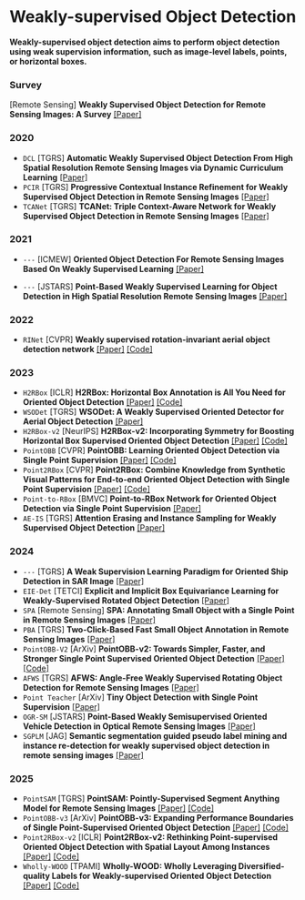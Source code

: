 # Weakly-supervised Object Detection

**Weakly-supervised object detection aims to perform object detection using weak supervision information, such as image-level labels, points, or horizontal boxes.**

### Survey
[Remote Sensing] **Weakly Supervised Object Detection for Remote Sensing Images: A Survey** [[Paper]](https://www.mdpi.com/2072-4292/14/21/5362)

### 2020
- `DCL` [TGRS] **Automatic Weakly Supervised Object Detection From High Spatial Resolution Remote Sensing Images via Dynamic Curriculum Learning** [[Paper]](https://ieeexplore.ieee.org/abstract/document/9094681)
- `PCIR` [TGRS] **Progressive Contextual Instance Refinement for Weakly Supervised Object Detection in Remote Sensing Images** [[Paper]](https://ieeexplore.ieee.org/document/9078853)
- `TCANet` [TGRS] **TCANet: Triple Context-Aware Network for Weakly Supervised Object Detection in Remote Sensing Images** [[Paper]](https://ieeexplore.ieee.org/document/9239339)

### 2021
- `---` [ICMEW] **Oriented Object Detection For Remote Sensing Images Based On Weakly Supervised Learning** [[Paper]](https://ieeexplore.ieee.org/abstract/document/9455957?casa_token=x3jK_8szB8sAAAAA:0UV4id4FbO-zSz7X_5Px7CAiZrgHlcdO5gEdspfubB2hZr4CMKWShzdjprnTDEufOL3AhQ3FnZn_)

- `---` [JSTARS] **Point-Based Weakly Supervised Learning for Object Detection in High Spatial Resolution Remote Sensing Images** [[Paper]](https://ieeexplore.ieee.org/document/9416748)

### 2022
- `RINet` [CVPR] **Weakly supervised rotation-invariant aerial object detection network** [[Paper]](https://openaccess.thecvf.com/content/CVPR2022/html/Feng_Weakly_Supervised_Rotation-Invariant_Aerial_Object_Detection_Network_CVPR_2022_paper.html) [[Code]](https://github.com/XiaoxFeng/RINet)

### 2023
- `H2RBox` [ICLR] **H2RBox: Horizontal Box Annotation is All You Need for Oriented Object Detection** [[Paper]](https://arxiv.org/abs/2210.06742) [[Code]](https://github.com/yangxue0827/h2rbox-mmrotate)
- `WSODet` [TGRS] **WSODet: A Weakly Supervised Oriented Detector for Aerial Object Detection** [[Paper]](https://ieeexplore.ieee.org/document/10049586)
- `H2RBox-v2` [NeurIPS] **H2RBox-v2: Incorporating Symmetry for Boosting Horizontal Box Supervised Oriented Object Detection** [[Paper]](https://arxiv.org/abs/2304.04403) [[Code]](https://github.com/open-mmlab/mmrotate/tree/dev-1.x/configs/h2rbox_v2)
- `PointOBB` [CVPR] **PointOBB: Learning Oriented Object Detection via Single Point Supervision** [[Paper]](https://arxiv.org/abs/2311.14757) [[Code]](https://github.com/Luo-Z13/pointobb)
- `Point2RBox` [CVPR] **Point2RBox: Combine Knowledge from Synthetic Visual Patterns for End-to-end Oriented Object Detection with Single Point Supervision** [[Paper]](https://arxiv.org/abs/2311.14758) [[Code]](https://github.com/yuyi1005/point2rbox-mmrotate/tree/dev-1.x/configs/point2rbox)
- `Point-to-RBox` [BMVC] **Point-to-RBox Network for Oriented Object Detection via Single Point Supervision** [[Paper]](https://papers.bmvc2023.org/0323.pdf)
- `AE-IS` [TGRS] **Attention Erasing and Instance Sampling for Weakly Supervised Object Detection** [[Paper]](https://ieeexplore.ieee.org/document/10345589)
  
### 2024
- `---` [TGRS] **A Weak Supervision Learning Paradigm for Oriented Ship Detection in SAR Image** [[Paper]](https://ieeexplore.ieee.org/document/10463064)
- `EIE-Det` [TETCI] **Explicit and Implicit Box Equivariance Learning for Weakly-Supervised Rotated Object Detection** [[Paper]](https://ieeexplore.ieee.org/document/10535195)
- `SPA` [Remote Sensing] **SPA: Annotating Small Object with a Single Point in Remote Sensing Images** [[Paper]](https://www.mdpi.com/2072-4292/16/14/2515)
- `PBA` [TGRS] **Two-Click-Based Fast Small Object Annotation in Remote Sensing Images** [[Paper]](https://ieeexplore.ieee.org/document/10634559)
- `PointOBB-V2` [ArXiv] **PointOBB-v2: Towards Simpler, Faster, and Stronger Single Point Supervised Oriented Object Detection** [[Paper]](https://arxiv.org/abs/2410.08210) [[Code]](https://github.com/taugeren/PointOBB-v2)
- `AFWS` [TGRS] **AFWS: Angle-Free Weakly Supervised Rotating Object Detection for Remote Sensing Images** [[Paper]](https://ieeexplore.ieee.org/document/10731721)
- `Point Teacher` [ArXiv] **Tiny Object Detection with Single Point Supervision** [[Paper]](https://arxiv.org/pdf/2412.05837)
- `OGR-SM` [JSTARS] **Point-Based Weakly Semisupervised Oriented Vehicle Detection in Optical Remote Sensing Images** [[Paper]](https://ieeexplore.ieee.org/abstract/document/10646487)
- `SGPLM` [JAG] **Semantic segmentation guided pseudo label mining and instance re-detection for weakly supervised object detection in remote sensing images** [[Paper]](https://www.sciencedirect.com/science/article/pii/S1569843223001231)

### 2025
- `PointSAM` [TGRS] **PointSAM: Pointly-Supervised Segment Anything Model for Remote Sensing Images** [[Paper]](https://ieeexplore.ieee.org/document/10839471) [[Code]](https://github.com/Lans1ng/PointSAM)
- `PointOBB-v3` [ArXiv] **PointOBB-v3: Expanding Performance Boundaries of Single Point-Supervised Oriented Object Detection** [[Paper]](https://arxiv.org/abs/2501.13898) [[Code]](https://github.com/ZpyWHU/PointOBB-v3)
- `Point2RBox-v2` [ICLR] **Point2RBox-v2: Rethinking Point-supervised Oriented Object Detection with Spatial Layout Among Instances** [[Paper]](https://arxiv.org/abs/2502.04268) [[Code]](https://github.com/VisionXLab/point2rbox-v2)
- `Wholly-WOOD` [TPAMI] **Wholly-WOOD: Wholly Leveraging Diversified-quality Labels for Weakly-supervised Oriented Object Detection** [[Paper]](https://arxiv.org/abs/2502.09471) [[Code]](https://github.com/VisionXLab/whollywood)

